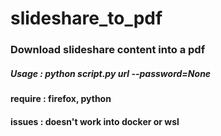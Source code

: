 # slideshare_to_pdf

### Download slideshare content into a pdf

##### Usage : python script.py url --password=None

#### require : firefox, python 
#### issues : doesn't work into docker or wsl
